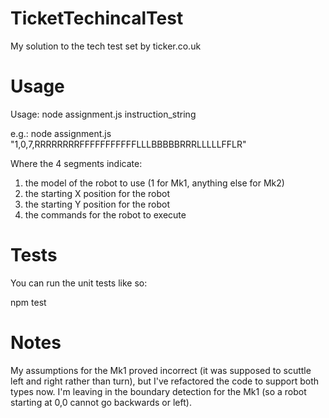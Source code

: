 # TicketTechincalTest
My solution to the tech test set by ticker.co.uk

# Usage

Usage: node assignment.js instruction_string

e.g.: node assignment.js "1,0,7,RRRRRRRRFFFFFFFFFFFLLLBBBBBRRRLLLLLFFLR"

Where the 4 segments indicate:

1) the model of the robot to use (1 for Mk1, anything else for Mk2)
2) the starting X position for the robot
3) the starting Y position for the robot
4) the commands for the robot to execute

# Tests

You can run the unit tests like so:

npm test

# Notes

My assumptions for the Mk1 proved incorrect (it was supposed to scuttle left and right rather than turn), but I've refactored the code to support both types now. I'm leaving in the boundary detection for the Mk1 (so a robot starting at 0,0 cannot go backwards or left).


